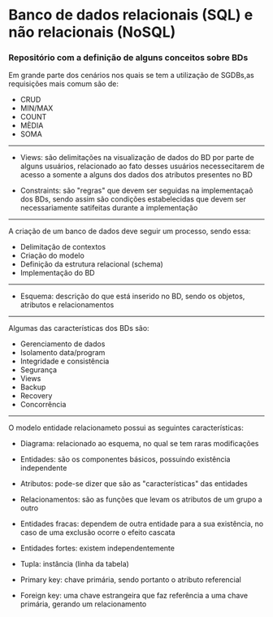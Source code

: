 # Banco de dados relacionais (SQL) e não relacionais (NoSQL)

### Repositório com a definição de alguns conceitos sobre BDs

Em grande parte dos cenários nos quais se tem a utilização de SGDBs,as requisições mais comum são de:

- CRUD
- MIN/MAX
- COUNT 
- MÈDIA
- SOMA

------------------------------------------------------------------------------------------------
 - Views: são delimitações na visualização de dados do BD por parte de alguns usuários, relacionado ao fato desses usuários necessecitarem de acesso a somente a alguns dos dados dos atributos presentes no BD
 
 - Constraints: são "regras" que devem ser seguidas na implementaçaõ dos BDs, sendo assim são condições estabelecidas que devem ser necessariamente satifeitas durante a implementação
 
 ----------------------------------------------------------------------------------------------
 
A criação de um banco de dados deve seguir um processo, sendo essa:

- Delimitação de contextos
- Criação do modelo
- Definição da estrutura relacional (schema)
- Implementação do BD

 -----------------------------------------------------------------------------------------------


- Esquema: descrição do que está inserido no BD, sendo os objetos, atributos e relacionamentos


---------------------------------------------------------------------------------------------

Algumas das características dos BDs são:

- Gerenciamento de dados
- Isolamento data/program
- Integridade e consistência
- Segurança
- Views
- Backup
- Recovery 
- Concorrência


---------------------------------------------------------------------------------------------

O modelo entidade relacionameto possui as seguintes características:

- Diagrama: relacionado ao esquema, no qual se tem raras modificações

- Entidades: são os componentes básicos, possuindo existência independente 

- Atributos: pode-se dizer que são as "características" das entidades

- Relacionamentos: são as funções que levam os atributos de um grupo a outro

- Entidades fracas: dependem de outra entidade para a sua existência, no caso de uma exclusão ocorre o efeito cascata

- Entidades fortes: existem independentemente

- Tupla: instância (linha da tabela)

- Primary key: chave primária, sendo portanto o atributo referencial

- Foreign key: uma chave estrangeira que faz referência a uma chave primária, gerando um relacionamento









